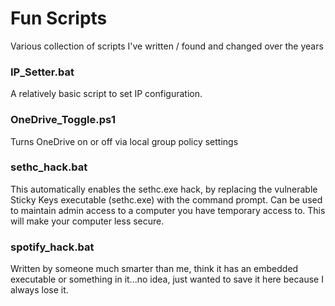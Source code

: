 # Fun Scripts
Various collection of scripts I've written / found and changed over the years

<h3> IP_Setter.bat  </h3>
A relatively basic script to set IP configuration.  

<h3> OneDrive_Toggle.ps1  </h3>
Turns OneDrive on or off via local group policy settings

<h3> sethc_hack.bat  </h3>
This automatically enables the sethc.exe hack, by replacing the vulnerable Sticky Keys executable (sethc.exe) with the command prompt.  Can be used to maintain admin access to a computer you have temporary access to.  This will make your computer less secure.

<h3> spotify_hack.bat  </h3>
Written by someone much smarter than me, think it has an embedded executable or something in it...no idea, just wanted to save it here because I always lose it.
